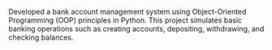 Developed a bank account management system using Object-Oriented Programming (OOP) principles in Python. This project simulates basic banking operations such as creating accounts, depositing, withdrawing, and checking balances.
